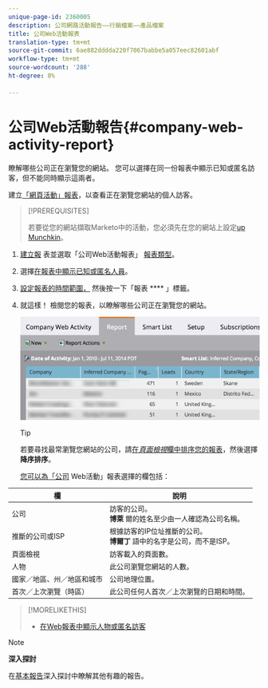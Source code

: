 ```yaml
---
unique-page-id: 2360005
description: 公司網路活動報告——行銷檔案——產品檔案
title: 公司Web活動報表
translation-type: tm+mt
source-git-commit: 6ae882dddda220f7067babbe5a057eec82601abf
workflow-type: tm+mt
source-wordcount: '288'
ht-degree: 0%

---
```



# 公司Web活動報告{#company-web-activity-report}

瞭解哪些公司正在瀏覽您的網站。 您可以選擇在同一份報表中顯示已知或匿名訪客，但不能同時顯示這兩者。

建立[「網頁活動」報表](web-page-activity-report.md)，以查看正在瀏覽您網站的個人訪客。

>[!PREREQUISITES]
>
>若要從您的網站擷取Marketo中的活動，您必須先在您的網站上設定[up Munchkin](../../../../product-docs/administration/additional-integrations/add-munchkin-tracking-code-to-your-website.md)。

1. [建立報](../../../../product-docs/reporting/basic-reporting/creating-reports/create-a-report-in-a-program.md) 表並選取「公司Web活動報表」  [報表類型](report-type-overview.md)。
1. 選擇[在報表中顯示已知或匿名人員](https://docs.marketo.com/display/DOCS/Display+Known+or+Anonymous+People+in+Web+Reports)。
1. [設定報表的時間範圍，](../../../../product-docs/reporting/basic-reporting/editing-reports/change-a-report-time-frame.md) 然後按一下「報表 **** 」標籤。
1. 就這樣！ 檢閱您的報表，以瞭解哪些公司正在瀏覽您的網站。

   ![](assets/image2014-9-16-11-3a0-3a24.png)

   >[!TIP]
   >
   >若要尋找最常瀏覽您網站的公司，請[在&#x200B;*頁面檢視*&#x200B;欄中排序您的報表](../../../../product-docs/reporting/basic-reporting/editing-reports/sort-report-on-columns.md)，然後選擇&#x200B;**降序排序**。

   [您可以為「公司](../../../../product-docs/reporting/basic-reporting/editing-reports/select-report-columns.md) Web活動」報表選擇的欄包括：

<table> 
 <thead> 
  <tr> 
   <th>欄</th> 
   <th>說明</th> 
  </tr> 
 </thead> 
 <tbody> 
  <tr> 
   <td>公司</td> 
   <td>訪客的公司。<br> <strong>博萊</strong> 爾的姓名至少由一人確認為公司名稱。</td> 
  </tr> 
  <tr> 
   <td>推斷的公司或ISP</td> 
   <td>根據訪客的IP位址推斷的公司。 <br> <strong>博爾丁</strong> 語中的名字是公司，而不是ISP。 </td> 
  </tr> 
  <tr> 
   <td>頁面檢視</td> 
   <td>訪客載入的頁面數。</td> 
  </tr> 
  <tr> 
   <td>人物</td> 
   <td>此公司瀏覽您網站的人數。</td> 
  </tr> 
  <tr> 
   <td>國家／地區、州／地區和城市</td> 
   <td>公司地理位置。</td> 
  </tr> 
  <tr> 
   <td>首次／上次瀏覽（時區）</td> 
   <td>此公司任何人首次／上次瀏覽的日期和時間。</td> 
  </tr> 
 </tbody> 
</table>

>[!MORELIKETHIS]
>
>* [在Web報表中顯示人物或匿名訪客](../../../../product-docs/reporting/basic-reporting/report-activity/display-people-or-anonymous-visitors-in-web-reports.md)


>[!NOTE]
>
>**深入探討**
>
>在[基本報告](https://docs.marketo.com/display/docs/basic+reporting)深入探討中瞭解其他有趣的報告。
